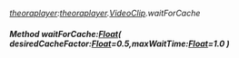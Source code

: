 _[theoraplayer](../../modules/theoraplayer/theoraplayer-module.md):[theoraplayer](../../modules/theoraplayer/theoraplayer-module.md).[VideoClip](../../modules/theoraplayer/theoraplayer-videoclip.md).waitForCache_
##### Method waitForCache:[Float](../../modules/wonkey/wonkey-types-float.md)( desiredCacheFactor:[Float](../../modules/wonkey/wonkey-types-float.md)=0.5,maxWaitTime:[Float](../../modules/wonkey/wonkey-types-float.md)=1.0 )
